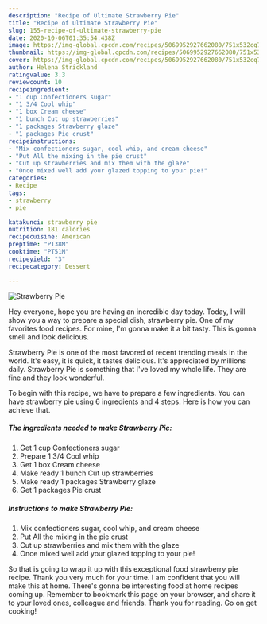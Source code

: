 ```yaml
---
description: "Recipe of Ultimate Strawberry Pie"
title: "Recipe of Ultimate Strawberry Pie"
slug: 155-recipe-of-ultimate-strawberry-pie
date: 2020-10-06T01:35:54.438Z
image: https://img-global.cpcdn.com/recipes/5069952927662080/751x532cq70/strawberry-pie-recipe-main-photo.jpg
thumbnail: https://img-global.cpcdn.com/recipes/5069952927662080/751x532cq70/strawberry-pie-recipe-main-photo.jpg
cover: https://img-global.cpcdn.com/recipes/5069952927662080/751x532cq70/strawberry-pie-recipe-main-photo.jpg
author: Helena Strickland
ratingvalue: 3.3
reviewcount: 10
recipeingredient:
- "1 cup Confectioners sugar"
- "1 3/4 Cool whip"
- "1 box Cream cheese"
- "1 bunch Cut up strawberries"
- "1 packages Strawberry glaze"
- "1 packages Pie crust"
recipeinstructions:
- "Mix confectioners sugar, cool whip, and cream cheese"
- "Put All the mixing in the pie crust"
- "Cut up strawberries and mix them with the glaze"
- "Once mixed well add your glazed topping to your pie!"
categories:
- Recipe
tags:
- strawberry
- pie

katakunci: strawberry pie 
nutrition: 181 calories
recipecuisine: American
preptime: "PT38M"
cooktime: "PT51M"
recipeyield: "3"
recipecategory: Dessert

---
```



![Strawberry Pie](https://img-global.cpcdn.com/recipes/5069952927662080/751x532cq70/strawberry-pie-recipe-main-photo.jpg)

Hey everyone, hope you are having an incredible day today. Today, I will show you a way to prepare a special dish, strawberry pie. One of my favorites food recipes. For mine, I'm gonna make it a bit tasty. This is gonna smell and look delicious.



Strawberry Pie is one of the most favored of recent trending meals in the world. It's easy, it is quick, it tastes delicious. It's appreciated by millions daily. Strawberry Pie is something that I've loved my whole life. They are fine and they look wonderful.


To begin with this recipe, we have to prepare a few ingredients. You can have strawberry pie using 6 ingredients and 4 steps. Here is how you can achieve that.

<!--inarticleads1-->

##### The ingredients needed to make Strawberry Pie:

1. Get 1 cup Confectioners sugar
1. Prepare 1 3/4 Cool whip
1. Get 1 box Cream cheese
1. Make ready 1 bunch Cut up strawberries
1. Make ready 1 packages Strawberry glaze
1. Get 1 packages Pie crust




<!--inarticleads2-->

##### Instructions to make Strawberry Pie:

1. Mix confectioners sugar, cool whip, and cream cheese
1. Put All the mixing in the pie crust
1. Cut up strawberries and mix them with the glaze
1. Once mixed well add your glazed topping to your pie!




So that is going to wrap it up with this exceptional food strawberry pie recipe. Thank you very much for your time. I am confident that you will make this at home. There's gonna be interesting food at home recipes coming up. Remember to bookmark this page on your browser, and share it to your loved ones, colleague and friends. Thank you for reading. Go on get cooking!
